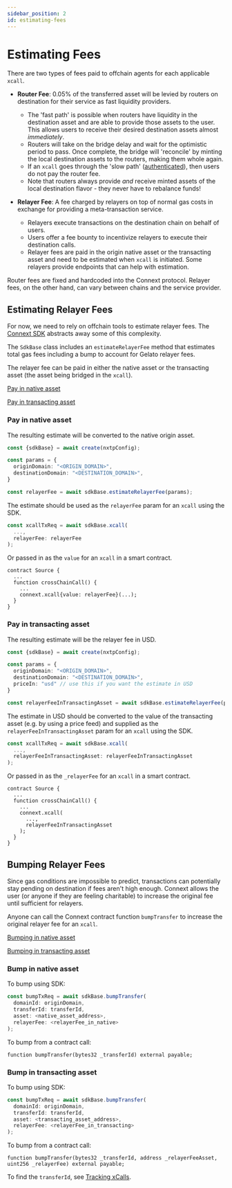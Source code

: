 ```yaml
---
sidebar_position: 2
id: estimating-fees
---
```


# Estimating Fees

There are two types of fees paid to offchain agents for each applicable `xcall`. 

- **Router Fee**: 0.05% of the transferred asset will be levied by routers on destination for their service as fast liquidity providers. 
  - The 'fast path' is possible when routers have liquidity in the destination asset and are able to provide those assets to the user. This allows users to receive their desired destination assets almost *immediately*. 
  - Routers will take on the bridge delay and wait for the optimistic period to pass. Once complete, the bridge will 'reconcile' by minting the local destination assets to the routers, making them whole again. 
  - If an `xcall` goes through the 'slow path' ([authenticated](./authentication)), then users do not pay the router fee.
  - Note that routers always provide *and* receive minted assets of the local destination flavor - they never have to rebalance funds!

- **Relayer Fee**: A fee charged by relayers on top of normal gas costs in exchange for providing a meta-transaction service. 
  - Relayers execute transactions on the destination chain on behalf of users.
  - Users offer a fee bounty to incentivize relayers to execute their destination calls.
  - Relayer fees are paid in the origin native asset or the transacting asset and need to be estimated when `xcall` is initiated. Some relayers provide endpoints that can help with estimation. 


Router fees are fixed and hardcoded into the Connext protocol. Relayer fees, on the other hand, can vary between chains and the service provider. 

## Estimating Relayer Fees

For now, we need to rely on offchain tools to estimate relayer fees. The [Connext SDK](./sdk-guides.md) abstracts away some of this complexity. 

The `SdkBase` class includes an `estimateRelayerFee` method that estimates total gas fees including a bump to account for Gelato relayer fees.

The relayer fee can be paid in either the native asset or the transacting asset (the asset being bridged in the `xcall`).

[Pay in native asset](#pay-in-native-asset)

[Pay in transacting asset](#pay-in-transacting-asset)

### Pay in native asset

The resulting estimate will be converted to the native origin asset.

```typescript
const {sdkBase} = await create(nxtpConfig);

const params = {
  originDomain: "<ORIGIN_DOMAIN>",
  destinationDomain: "<DESTINATION_DOMAIN>",
}

const relayerFee = await sdkBase.estimateRelayerFee(params);
```

The estimate should be used as the `relayerFee` param for an `xcall` using the SDK.

```typescript
const xcallTxReq = await sdkBase.xcall(
  ...,
  relayerFee: relayerFee
);
```

Or passed in as the `value` for an `xcall` in a smart contract.

```solidity
contract Source {
  ...
  function crossChainCall() {
    ...
    connext.xcall{value: relayerFee}(...);
  }
}
```

### Pay in transacting asset

The resulting estimate will be the relayer fee in USD.

```typescript
const {sdkBase} = await create(nxtpConfig);

const params = {
  originDomain: "<ORIGIN_DOMAIN>",
  destinationDomain: "<DESTINATION_DOMAIN>",
  priceIn: "usd" // use this if you want the estimate in USD
}

const relayerFeeInTransactingAsset = await sdkBase.estimateRelayerFee(params);
```

The estimate in USD should be converted to the value of the transacting asset (e.g. by using a price feed) and supplied as the `relayerFeeInTransactingAsset` param for an `xcall` using the SDK.

```typescript
const xcallTxReq = await sdkBase.xcall(
  ...,
  relayerFeeInTransactingAsset: relayerFeeInTransactingAsset
);
```

Or passed in as the `_relayerFee` for an `xcall` in a smart contract.

```solidity
contract Source {
  ...
  function crossChainCall() {
    ...
    connext.xcall(
      ...,
      relayerFeeInTransactingAsset
    );
  }
}
```

## Bumping Relayer Fees

Since gas conditions are impossible to predict, transactions can potentially stay pending on destination if fees aren't high enough. Connext allows the user (or anyone if they are feeling charitable) to increase the original fee until sufficient for relayers.

Anyone can call the Connext contract function `bumpTransfer` to increase the original relayer fee for an `xcall`. 

[Bumping in native asset](#bump-in-native-asset)

[Bumping in transacting asset](#bump-in-transacting-asset)

### Bump in native asset

To bump using SDK:

```typescript
const bumpTxReq = await sdkBase.bumpTransfer(
  domainId: originDomain,
  transferId: transferId,
  asset: <native_asset_address>,
  relayerFee: <relayerFee_in_native>
);
```

To bump from a contract call:

```solidity
function bumpTransfer(bytes32 _transferId) external payable;
```

### Bump in transacting asset

To bump using SDK:

```typescript
const bumpTxReq = await sdkBase.bumpTransfer(
  domainId: originDomain,
  transferId: transferId,
  asset: <transacting_asset_address>,
  relayerFee: <relayerFee_in_transacting>
);
```

To bump from a contract call:

```solidity
function bumpTransfer(bytes32 _transferId, address _relayerFeeAsset, uint256 _relayerFee) external payable;
```

To find the `transferId`, see [Tracking xCalls](./xcall-status).
